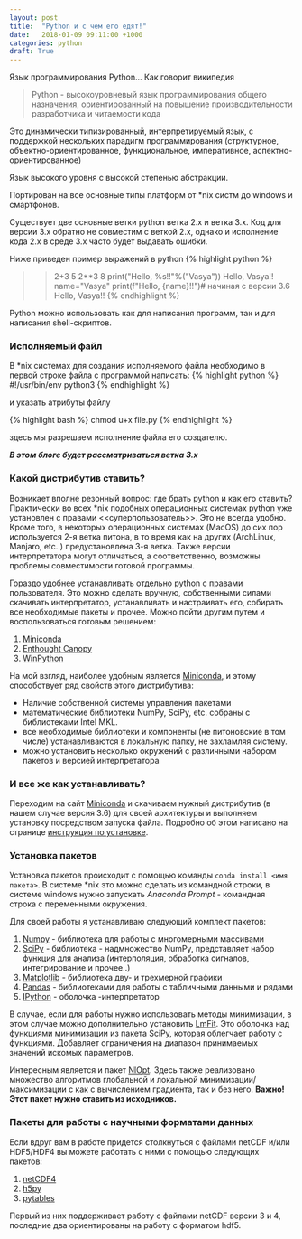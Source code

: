 ```yaml
---
layout: post
title:  "Python и с чем его едят!"
date:   2018-01-09 09:11:00 +1000
categories: python
draft: True
---
```


Язык программирования Python... Как говорит википедия
>Python - высокоуровневый язык программирования общего назначения, ориентированный на повышение производительности разработчика и читаемости кода 

Это динамически типизированный, интерпретируемый язык, с поддержкой нескольких парадигм программирования (структурное, объектно-ориентированное, функциональное, императивное, аспектно-ориентированное)

Язык высокого уровня с высокой степенью абстракции.

Портирован на все основные типы платформ от *nix систм до windows и смартфонов.

Существует две основные ветки python ветка 2.x и ветка 3.x. Код для версии 3.x  обратно не совместим с веткой 2.x, однако и исполнение кода 2.x в среде 3.x часто будет выдавать ошибки. 

Ниже приведен пример выражений в python 
{% highlight python %}
>> 2+3
5
>> 2**3
8
>> print("Hello, %s!!"%("Vasya"))
Hello, Vasya!!
>> name="Vasya" 
>> print(f"Hello, {name}!!")# начиная с версии 3.6
Hello, Vasya!!
{% endhighlight %}

Python можно использовать как для написания программ, так и для написания shell-скриптов.

### Исполняемый файл
В *nix системах для создания исполняемого файла необходимо в первой строке файла с программой написать:
{% highlight python %}
#!/usr/bin/env python3
{% endhighlight %}

и указать атрибуты файлу

{% highlight bash %}
chmod u+x file.py
{% endhighlight %}

здесь мы разрешаем исполнение файла его создателю.

___В этом блоге будет рассматриваться ветка 3.x___

### Какой дистрибутив ставить?
Возникает вполне резонный вопрос: где брать python и как его ставить? Практически во всех *nix подобных операционных системах python уже установлен с правами <<суперпользователь>>. Это не всегда удобно. Кроме того, в некоторых операционных системах (MacOS) до сих пор используется 2-я ветка питона, в то время как на других (ArchLinux, Manjaro, etc..) предустановлена 3-я ветка. Также версии интерпретатора могут отличаться, а соответственно, возможны проблемы совместимости готовой программы.

Гораздо удобнее устанавливать отдельно python с правами пользователя. Это можно сделать вручную, собственными силами скачивать интерпретатор, устанавливать и настраивать его, собирать все необходимые пакеты и прочее. Можно пойти другим путем и воспользоваться готовым решением:

1.  [Miniconda](https://conda.io/miniconda.html)
2. [Enthought Canopy](https://www.enthought.com/product/canopy/)
3. [WinPython](https://winpython.github.io)

На мой взгляд, наиболее удобным является [Miniconda](https://conda.io/miniconda.html), и этому способствует ряд свойств этого дистрибутива:

+ Наличие собственной системы управления пакетами
+ математические библиотеки NumPy, SciPy, etc. собраны с библиотеками Intel MKL.
+ все необходимые библиотеки и компоненты (не питоновские в том числе) устанавливаются в локальную папку, не захламляя систему. 
+ можно установить несколько окружений с различными набором пакетов и версией интерпретатора

### И все же как устанавливать?

Переходим на сайт  [Miniconda](https://conda.io/miniconda.html) и скачиваем нужный дистрибутив (в нашем случае версия 3.6) для своей архитектуры и выполняем установку посредством запуска файла. Подробно об этом написано на странице [инструкция по установке](https://conda.io/docs/user-guide/install/index.html). 

### Установка пакетов
Установка пакетов происходит с помощью команды `conda install <имя пакета>`.
В системе *nix это можно сделать из командной строки, в системе windows нужно запускать _Anaconda Prompt_ - командная строка с переменными окружения.

Для своей работы я устанавливаю следующий комплект пакетов:

1. [Numpy](http://www.numpy.org) - библиотека для работы с многомерными массивами
2. [SciPy](https://www.scipy.org) - библиотека - надмножество NumPy, представляет набор функция для анализа (интерполяция, обработка сигналов, интегрирование и прочее..)
3. [Matplotlib](http://matplotlib.org/) - библиотека дву- и трехмерной графики
4. [Pandas](http://pandas.pydata.org/) - библиотеками для работы с табличными данными и рядами
5. [IPython](http://ipython.org/) - оболочка -интерпретатор

В случае, если для работы нужно использовать методы минимизации, в  этом случае можно дополнительно установить [LmFit](https://lmfit.github.io/lmfit-py/). Это оболочка над функциями минимизации из пакета SciPy, которая облегчает работу с функциями. Добавляет ограничения на диапазон принимаемых значений искомых параметров.

Интересным является и пакет [NlOpt](https://nlopt.readthedocs.io/en/latest/). Здесь также реализовано множество алгоритмов глобальной и локальной минимизации/максимизации с как с вычислением градиента, так и без него. **Важно! Этот пакет нужно ставить из исходников.**

### Пакеты для работы с научными форматами данных
Если вдруг вам в работе придется столкнуться с файлами netCDF и/или HDF5/HDF4 вы можете работать с ними с помощью следующих пакетов:

1. [netCDF4](http://unidata.github.io/netcdf4-python/)
2. [h5py](http://www.h5py.org)
3. [pytables](http://www.pytables.org)

Первый из них поддерживает работу с файлами netCDF версии 3 и 4, последние два ориентированы на работу с форматом hdf5. 

